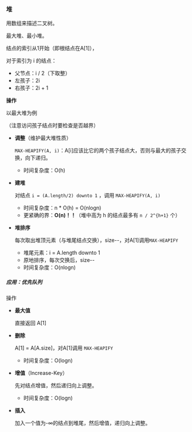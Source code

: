 ### 堆

用数组来描述二叉树。

最大堆、最小堆。

结点的索引从1开始（即根结点在A[1]），

对于索引为 i 的结点：

- 父节点：i / 2（下取整）
- 左孩子：2i
- 右孩子：2i + 1

**操作**

以最大堆为例

（注意访问孩子结点时要检查是否越界）

- **调整**（维护最大堆性质）

  `MAX-HEAPIFY(A, i)`：A[i]应该比它的两个孩子结点大，否则与最大的孩子交换，向下递归。

  - 时间复杂度：O(h)

- **建堆**

  对结点 `i = (A.length/2) downto 1` ，调用 `MAX-HEAPIFY(A, i)` 

  - 时间复杂度：n * O(h) = O(nlogn)
  - 更紧确的界：**O(n)！！**（堆中高为 h 的结点最多有 `n / 2^{h+1}` 个）

- **堆排序**

  每次取出堆顶元素（与堆尾结点交换），size--，对A[1]调用`MAX-HEAPIFY`

  - 堆尾元素：i = A.length downto 1
  - 原地排序，每次交换后，size--
  - 时间复杂度：O(nlogn)

##### 应用：优先队列

操作

- **最大值**

  直接返回 A[1]

- **删除**

  A[1] = A[A.size]，对A[1]调用 `MAX-HEAPIFY`

  - 时间复杂度：O(logn)

- **增值**（Increase-Key）

  先对结点增值，然后递归向上调整。

  - 时间复杂度：O(logn)

- **插入**

  加入一个值为-∞的结点到堆尾，然后增值，递归向上调整。